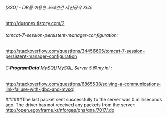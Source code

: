 ###### [SSO] - DB를 이용한 도메인간 세션공유 처리:
http://duronex.tistory.com/2

###### tomcat-7-session-persistent-manager-configuration:
http://stackoverflow.com/questions/34456605/tomcat-7-session-persistent-manager-configuration

###### C:**ProgramData**\MySQL\MySQL Server 5.6\my.ini :
http://stackoverflow.com/questions/6865538/solving-a-communications-link-failure-with-jdbc-and-mysql

######The last packet sent successfully to the server was 0 milliseconds ago. The driver has not received any packets from the server:
http://open.egovframe.kr/nforges/qna/qna/7017/.do

